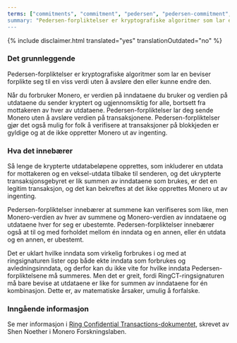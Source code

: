 ```yaml
---
terms: ["commitments", "commitment", "pedersen", "pedersen-commitment", "pedersen-commitments", forpliktelse", "forpliktelser", "pedersen-forpliktelse", "pedersen-forpliktelser"]
summary: "Pedersen-forpliktelser er kryptografiske algoritmer som lar en beviser å forplikte seg til en viss verdi uten å avsløre den eller kunne endre den"
---
```


{% include disclaimer.html translated="yes" translationOutdated="no" %}
### Det grunnleggende

Pedersen-forpliktelser er kryptografiske algoritmer som lar en beviser forplikte seg til en viss verdi uten å avsløre den eller kunne endre den.

Når du forbruker Monero, er verdien på inndataene du bruker og verdien på utdataene du sender kryptert og ugjennomsiktig for alle, bortsett fra mottakeren av hver av utdataene. Pedersen-forpliktelser lar deg sende Monero uten å avsløre verdien på transaksjonene. Pedersen-forpliktelser gjør det også mulig for folk å verifisere at transaksjoner på blokkjeden er gyldige og at de ikke oppretter Monero ut av ingenting.

### Hva det innebærer

Så lenge de krypterte utdatabeløpene opprettes, som inkluderer en utdata for mottakeren og en veksel-utdata tilbake til senderen, og det ukrypterte transaksjonsgebyret er lik summen av inndataene som brukes, er det en legitim transaksjon, og det kan bekreftes at det ikke opprettes Monero ut av ingenting.

Pedersen-forpliktelser innebærer at summene kan verifiseres som like, men Monero-verdien av hver av summene og Monero-verdien av inndataene og utdataene hver for seg er ubestemte. Pedersen-forpliktelser innebærer også at til og med forholdet mellom én inndata og en annen, eller én utdata og en annen, er ubestemt.

Det er uklart hvilke inndata som virkelig forbrukes i og med at ringsignaturen lister opp både ekte inndata som forbrukes og avledningsinndata, og derfor kan du ikke vite for hvilke inndata Pedersen-forpliktelsene må summeres. Men det er greit, fordi RingCT-ringsignaturen må bare bevise at utdataene er like for summen av inndataene for én kombinasjon. Dette er, av matematiske årsaker, umulig å forfalske.

### Inngående informasjon

Se mer informasjon i [Ring Confidential Transactions-dokumentet](https://eprint.iacr.org/2015/1098.pdf), skrevet av Shen Noether i Monero Forskningslaben.
